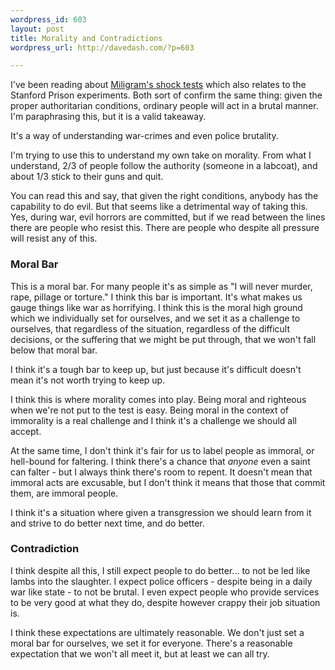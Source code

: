 ```yaml
---
wordpress_id: 603
layout: post
title: Morality and Contradictions
wordpress_url: http://davedash.com/?p=603

---
```


[cnn]: http://www.cnn.com/2008/HEALTH/12/19/milgram.experiment.obedience/index.html?eref=rss_topstories

I've been reading about [Miligram's shock tests][cnn] which also relates to the Stanford Prison experiments.  Both sort of confirm the same thing: given the proper authoritarian conditions, ordinary people will act in a brutal manner.  I'm paraphrasing this, but it is a valid takeaway.

It's a way of understanding war-crimes and even police brutality.

I'm trying to use this to understand my own take on morality.  From what I understand, 2/3 of people follow the authority (someone in a labcoat), and about 1/3 stick to their guns and quit.

You can read this and say, that given the right conditions, anybody has the capability to do evil.  But that seems like a detrimental way of taking this.  Yes, during war, evil horrors are committed, but if we read between the lines there are people who resist this.  There are people who despite all pressure will resist any of this.

<!--more-->

### Moral Bar

This is a moral bar.  For many people it's as simple as "I will never murder, rape, pillage or torture."  I think this bar is important.  It's what makes us gauge things like war as horrifying.  I think this is the moral high ground which we individually set for ourselves, and we set it as a challenge to ourselves, that regardless of the situation, regardless of the difficult decisions, or the suffering that we might be put through, that we won't fall below that moral bar.

I think it's a tough bar to keep up, but just because it's difficult doesn't mean it's not worth trying to keep up.

I think this is where morality comes into play.  Being moral and righteous when we're not put to the test is easy.  Being moral in the context of immorality is a real challenge and I think it's a challenge we should all accept.

At the same time, I don't think it's fair for us to label people as immoral, or hell-bound for faltering.  I think there's a chance that *anyone* even a saint can falter - but I always think there's room to repent.  It doesn't mean that immoral acts are excusable, but I don't think it means that those that commit them, are immoral people.

I think it's a situation where given a transgression we should learn from it and strive to do better next time, and do better.

### Contradiction

I think despite all this, I still expect people to do better... to not be led like lambs into the slaughter.  I expect police officers - despite being in a daily war like state - to not be brutal.  I even expect people who provide services to be very good at what they do, despite however crappy their job situation is.

I think these expectations are ultimately reasonable.  We don't just set a moral bar for ourselves, we set it for everyone.  There's a reasonable expectation that we won't all meet it, but at least we can all try.
